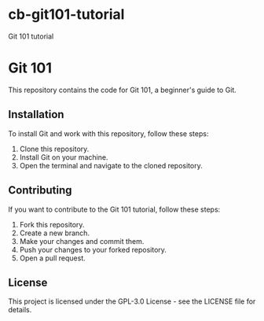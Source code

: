 # cb-git101-tutorial

Git 101 tutorial

# Git 101

This repository contains the code for Git 101, a beginner's guide to Git.

## Installation

To install Git and work with this repository, follow these steps:

1. Clone this repository.
2. Install Git on your machine.
3. Open the terminal and navigate to the cloned repository.

## Contributing

If you want to contribute to the Git 101 tutorial, follow these steps:

1. Fork this repository.
2. Create a new branch.
3. Make your changes and commit them.
4. Push your changes to your forked repository.
5. Open a pull request.

## License

This project is licensed under the GPL-3.0 License - see the LICENSE file for details.

